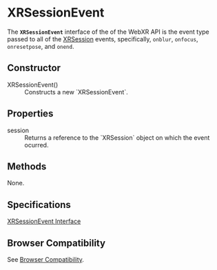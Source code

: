 # XRSessionEvent

The **`XRSessionEvent`** interface of the of the WebXR API is the event type passed to all of the <a href="xrsession">XRSession<a> events, specifically, `onblur`, `onfocus`, `onresetpose`, and `onend`.

## Constructor

<dl>
  <dt>XRSessionEvent()</dt>
  <dd>Constructs a new `XRSessionEvent`.</dd>
</dl>

## Properties

<dl>
  <dt>session</dt>
  <dd>Returns a reference to the `XRSession` object on which the event ocurred.</dd>
</dl>

## Methods

None.

## Specifications

[XRSessionEvent Interface](https://immersive-web.github.io/webxr/spec/latest/#xrsessionevent-interface)

## Browser Compatibility

See [Browser Compatibility](compatibility).
